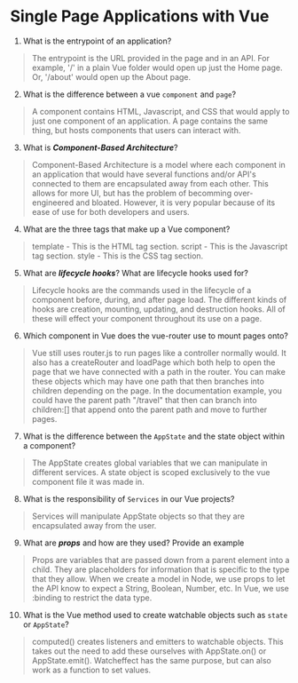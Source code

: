 # Single Page Applications with Vue
01. What is the entrypoint of an application?

  > The entrypoint is the URL provided in the page and in an API. For example, '/' in a plain Vue folder would open up just the Home page. Or, '/about' would open up the About page.

02. What is the difference between a vue `component` and `page`?

  > A component contains HTML, Javascript, and CSS that would apply to just one component of an application. A page contains the same thing, but hosts components that users can interact with.

03. What is ***Component-Based Architecture***?

  > Component-Based Architecture is a model where each component in an application that would have several functions and/or API's connected to them are encapsulated away from each other. This allows for more UI, but has the problem of becomming over-engineered and bloated. However, it is very popular because of its ease of use for both developers and users.

04. What are the three tags that make up a Vue component?

  > template - This is the HTML tag section.
  > script - This is the Javascript tag section.
  > style - This is the CSS tag section.

05. What are ***lifecycle hooks***? What are lifecycle hooks used for? 

  > Lifecycle hooks are the commands used in the lifecycle of a component before, during, and after page load. The different kinds of hooks are creation, mounting, updating, and destruction hooks. All of these will effect your component throughout its use on a page.

06. Which component in Vue does the vue-router use to mount pages onto?

  > Vue still uses router.js to run pages like a controller normally would. It also has a createRouter and loadPage which both help to open the page that we have connected with a path in the router. You can make these objects which may have one path that then branches into children depending on the page. In the documentation example, you could have the parent path "/travel" that then can branch into children:[] that append onto the parent path and move to further pages.

07. What is the difference between the `AppState` and the state object within a component?

  > The AppState creates global variables that we can manipulate in different services. A state object is scoped exclusively to the vue component file it was made in.

08. What is the responsibility of `Services` in our Vue projects?

  > Services will manipulate AppState objects so that they are encapsulated away from the user.

09. What are ***props*** and how are they used? Provide an example

  > Props are variables that are passed down from a parent element into a child. They are placeholders for information that is specific to the type that they allow. When we create a model in Node, we use props to let the API know to expect a String, Boolean, Number, etc. In Vue, we use :binding to restrict the data type.

10. What is the Vue method used to create watchable objects such as `state` or `AppState`?

  > computed() creates listeners and emitters to watchable objects. This takes out the need to add these ourselves with AppState.on() or AppState.emit(). Watcheffect has the same purpose, but can also work as a function to set values.
